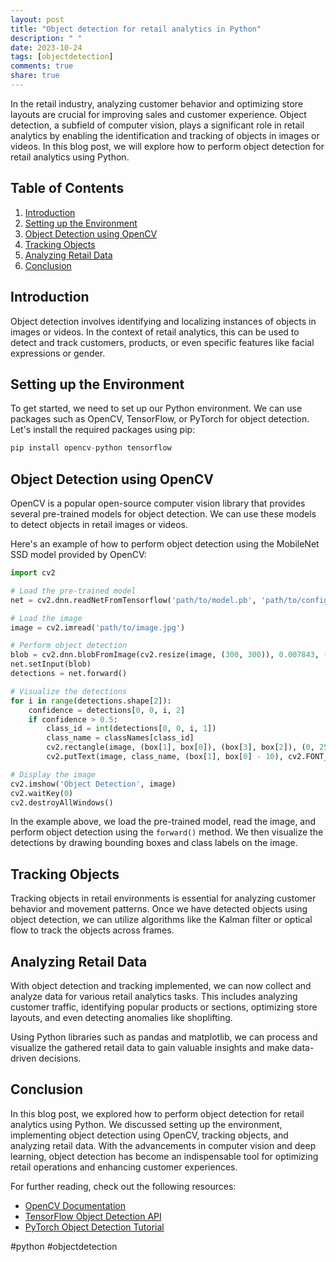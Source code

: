 ```yaml
---
layout: post
title: "Object detection for retail analytics in Python"
description: " "
date: 2023-10-24
tags: [objectdetection]
comments: true
share: true
---
```


In the retail industry, analyzing customer behavior and optimizing store layouts are crucial for improving sales and customer experience. Object detection, a subfield of computer vision, plays a significant role in retail analytics by enabling the identification and tracking of objects in images or videos. In this blog post, we will explore how to perform object detection for retail analytics using Python.

## Table of Contents
1. [Introduction](#introduction)
2. [Setting up the Environment](#setting-up-the-environment)
3. [Object Detection using OpenCV](#object-detection-using-opencv)
4. [Tracking Objects](#tracking-objects)
5. [Analyzing Retail Data](#analyzing-retail-data)
6. [Conclusion](#conclusion)

## Introduction <a name="introduction"></a>
Object detection involves identifying and localizing instances of objects in images or videos. In the context of retail analytics, this can be used to detect and track customers, products, or even specific features like facial expressions or gender.

## Setting up the Environment <a name="setting-up-the-environment"></a>
To get started, we need to set up our Python environment. We can use packages such as OpenCV, TensorFlow, or PyTorch for object detection. Let's install the required packages using pip:

```python
pip install opencv-python tensorflow
```

## Object Detection using OpenCV <a name="object-detection-using-opencv"></a>
OpenCV is a popular open-source computer vision library that provides several pre-trained models for object detection. We can use these models to detect objects in retail images or videos. 

Here's an example of how to perform object detection using the MobileNet SSD model provided by OpenCV:

```python
import cv2

# Load the pre-trained model
net = cv2.dnn.readNetFromTensorflow('path/to/model.pb', 'path/to/config.pbtxt')

# Load the image
image = cv2.imread('path/to/image.jpg')

# Perform object detection
blob = cv2.dnn.blobFromImage(cv2.resize(image, (300, 300)), 0.007843, (300, 300), 127.5)
net.setInput(blob)
detections = net.forward()

# Visualize the detections
for i in range(detections.shape[2]):
    confidence = detections[0, 0, i, 2]
    if confidence > 0.5:
        class_id = int(detections[0, 0, i, 1])
        class_name = classNames[class_id]
        cv2.rectangle(image, (box[1], box[0]), (box[3], box[2]), (0, 255, 0), 2)
        cv2.putText(image, class_name, (box[1], box[0] - 10), cv2.FONT_HERSHEY_SIMPLEX, 0.9, (0, 255, 0), 2)

# Display the image
cv2.imshow('Object Detection', image)
cv2.waitKey(0)
cv2.destroyAllWindows()
```
In the example above, we load the pre-trained model, read the image, and perform object detection using the `forward()` method. We then visualize the detections by drawing bounding boxes and class labels on the image.

## Tracking Objects <a name="tracking-objects"></a>
Tracking objects in retail environments is essential for analyzing customer behavior and movement patterns. Once we have detected objects using object detection, we can utilize algorithms like the Kalman filter or optical flow to track the objects across frames.

## Analyzing Retail Data <a name="analyzing-retail-data"></a>
With object detection and tracking implemented, we can now collect and analyze data for various retail analytics tasks. This includes analyzing customer traffic, identifying popular products or sections, optimizing store layouts, and even detecting anomalies like shoplifting.

Using Python libraries such as pandas and matplotlib, we can process and visualize the gathered retail data to gain valuable insights and make data-driven decisions.

## Conclusion <a name="conclusion"></a>
In this blog post, we explored how to perform object detection for retail analytics using Python. We discussed setting up the environment, implementing object detection using OpenCV, tracking objects, and analyzing retail data. With the advancements in computer vision and deep learning, object detection has become an indispensable tool for optimizing retail operations and enhancing customer experiences.

For further reading, check out the following resources:
- [OpenCV Documentation](https://docs.opencv.org/)
- [TensorFlow Object Detection API](https://github.com/tensorflow/models/tree/master/research/object_detection)
- [PyTorch Object Detection Tutorial](https://pytorch.org/tutorials/intermediate/torchvision_tutorial.html)

\#python \#objectdetection